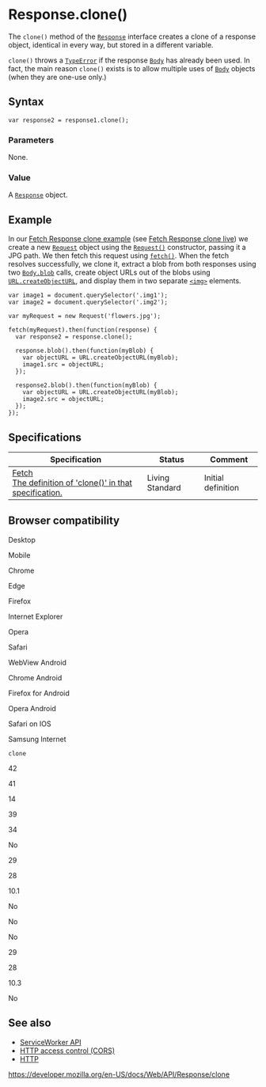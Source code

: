 Response.clone()
================

The `clone()` method of the [`Response`](../response) interface creates a clone of a response object, identical in every way, but stored in a different variable.

`clone()` throws a [`TypeError`](https://developer.mozilla.org/en-US/docs/Web/JavaScript/Reference/Global_Objects/TypeError) if the response [`Body`](../body) has already been used. In fact, the main reason `clone()` exists is to allow multiple uses of [`Body`](../body) objects (when they are one-use only.)

Syntax
------

    var response2 = response1.clone();

### Parameters

None.

### Value

A [`Response`](../response) object.

Example
-------

In our [Fetch Response clone example](https://github.com/mdn/fetch-examples/tree/gh-pages/fetch-response-clone) (see [Fetch Response clone live](https://mdn.github.io/fetch-examples/fetch-response-clone/)) we create a new [`Request`](../request) object using the [`Request()`](../request/request) constructor, passing it a JPG path. We then fetch this request using [`fetch()`](../windoworworkerglobalscope/fetch). When the fetch resolves successfully, we clone it, extract a blob from both responses using two [`Body.blob`](../body/blob) calls, create object URLs out of the blobs using [`URL.createObjectURL`](../url/createobjecturl), and display them in two separate [`<img>`](https://developer.mozilla.org/en-US/docs/Web/HTML/Element/img) elements.

    var image1 = document.querySelector('.img1');
    var image2 = document.querySelector('.img2');

    var myRequest = new Request('flowers.jpg');

    fetch(myRequest).then(function(response) {
      var response2 = response.clone();

      response.blob().then(function(myBlob) {
        var objectURL = URL.createObjectURL(myBlob);
        image1.src = objectURL;
      });

      response2.blob().then(function(myBlob) {
        var objectURL = URL.createObjectURL(myBlob);
        image2.src = objectURL;
      });
    });

Specifications
--------------

<table><thead><tr class="header"><th>Specification</th><th>Status</th><th>Comment</th></tr></thead><tbody><tr class="odd"><td><a href="https://fetch.spec.whatwg.org/#dom-response-clone">Fetch<br />
<span class="small">The definition of 'clone()' in that specification.</span></a></td><td><span class="spec-living">Living Standard</span></td><td>Initial definition</td></tr></tbody></table>

Browser compatibility
---------------------

Desktop

Mobile

Chrome

Edge

Firefox

Internet Explorer

Opera

Safari

WebView Android

Chrome Android

Firefox for Android

Opera Android

Safari on IOS

Samsung Internet

`clone`

42

41

14

39

34

No

29

28

10.1

No

No

No

29

28

10.3

No

See also
--------

-   [ServiceWorker API](../service_worker_api)
-   [HTTP access control (CORS)](https://developer.mozilla.org/en-US/docs/Web/HTTP/CORS)
-   [HTTP](https://developer.mozilla.org/en-US/docs/Web/HTTP)

<a href="https://developer.mozilla.org/en-US/docs/Web/API/Response/clone" class="_attribution-link">https://developer.mozilla.org/en-US/docs/Web/API/Response/clone</a>
